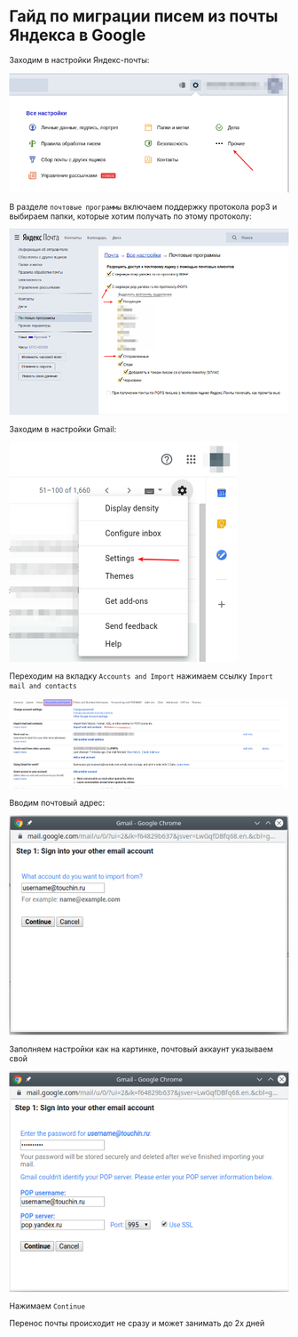 # Гайд по миграции писем из почты Яндекса в Google

Заходим в настройки Яндекс-почты:

![yandex_settings](./images/emailMigration/step_1.png)

В разделе `почтовые программы` включаем поддержку протокола pop3 и выбираем папки,
которые хотим получать по этому протоколу:

![select_folder](./images/emailMigration/step_2.png)

Заходим в настройки Gmail:

![google_settings](./images/emailMigration/step_3.png)

Переходим на вкладку `Accounts and Import` нажимаем ссылку `Import mail and contacts`

![import_mail](./images/emailMigration/step_4.png)

Вводим почтовый адрес:

![set_email_account](./images/emailMigration/step_5.png)

Заполняем настройки как на картинке, почтовый аккаунт указываем свой

![set_pop_settings](./images/emailMigration/step_6.png)

Нажимаем `Continue`

Перенос почты происходит не сразу и может занимать до 2х дней
